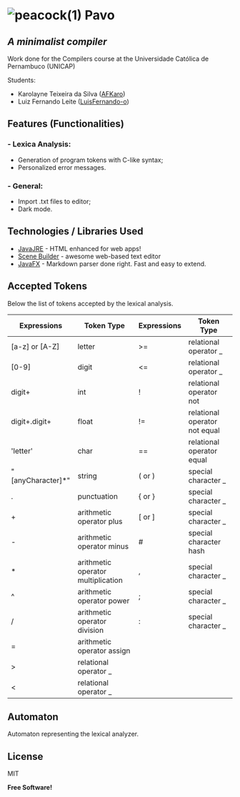 # ![peacock(1)](https://user-images.githubusercontent.com/58193125/111029765-30858580-83dd-11eb-8626-ee9465888424.png) Pavo 
## _A minimalist compiler_
Work done for the Compilers course at the Universidade Católica de Pernambuco (UNICAP) 

Students:
- Karolayne Teixeira da Silva ([AFKaro](https://github.com/AFKaro))
- Luiz Fernando Leite ([LuisFernando-o](https://github.com/LuizFernando-o))

## Features (Functionalities)
### - Lexica Analysis:
- Generation of program tokens with C-like syntax;
- Personalized error messages.
### - General:
- Import .txt files to editor;
- Dark mode. 

## Technologies / Libraries Used 

- [JavaJRE] - HTML enhanced for web apps!
- [Scene Builder] - awesome web-based text editor
- [JavaFX] - Markdown parser done right. Fast and easy to extend.

## Accepted Tokens 

Below the list of tokens accepted by the lexical analysis.

| Expressions | Token Type | Expressions| Token Type |
| ------ | ------ | ------ | ------
| [a-z] or [A-Z] | letter |  >= | relational operator _ |
| [0-9] | digit | <= | relational operator _ |
| digit+ | int | ! | relational operator not |
| digit+.digit+ | float | != | relational operator not equal |
| 'letter' | char | == | relational operator equal |
| "[anyCharacter]*"| string | ( or ) | special character _ |
| . | punctuation | { or } | special character _ |
| + | arithmetic operator plus | [ or ] | special character _ |
| - | arithmetic operator minus | # | special character hash |
| * | arithmetic operator multiplication | , | special character _ |
| ^ | arithmetic operator power | ; | special character _ |
| / | arithmetic operator division | : | special character _ |
| = | arithmetic operator assign |
| > | relational operator _ |
| < | relational operator _ |

## Automaton
Automaton representing the lexical analyzer. 

## License

MIT

**Free Software!**

[//]: # (These are reference links used in the body of this note and get stripped out when the markdown processor does its job. There is no need to format nicely because it shouldn't be seen. Thanks SO - http://stackoverflow.com/questions/4823468/store-comments-in-markdown-syntax)

   [JavaJRE]: <https://www.java.com/pt-BR/download/manual.jsp>
   [Scene Builder]: <https://gluonhq.com/products/scene-builder/>
   [JavaFX]: <https://openjfx.io/>

